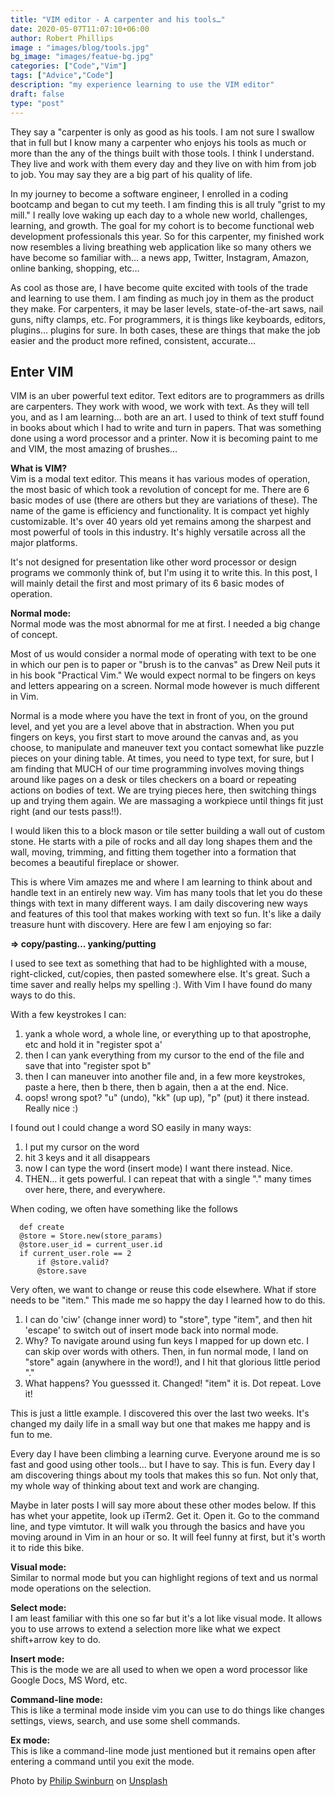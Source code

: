 ```yaml
---
title: "VIM editor - A carpenter and his tools…"
date: 2020-05-07T11:07:10+06:00
author: Robert Phillips
image : "images/blog/tools.jpg"
bg_image: "images/featue-bg.jpg"
categories: ["Code","Vim"]
tags: ["Advice","Code"]
description: "my experience learning to use the VIM editor"
draft: false
type: "post"
---
```



They say a "carpenter is only as good as his tools. I am not sure I swallow that in full but I know many a carpenter who enjoys his tools as much or more than the any of the things built with those tools. I think I understand. They live and work with them every day and they live on with him from job to job. You may say they are a big part of his quality of life.  

In my journey to become a software engineer, I enrolled in a coding bootcamp and began to cut my teeth. I am finding this is all truly "grist to my mill." I really love waking up each day to a whole new world, challenges, learning, and growth. The goal for my cohort is to become functional web development professionals this year. So for this carpenter, my finished work now resembles a living breathing web application like so many others we have become so familiar with… a news app, Twitter, Instagram, Amazon, online banking, shopping, etc…  

As cool as those are, I have become quite excited with tools of the trade and learning to use them. I am finding as much joy in them as the product they make. For carpenters, it may be laser levels, state-of-the-art saws, nail guns, nifty clamps, etc. For programmers, it is things like keyboards, editors, plugins… plugins for sure. In both cases, these are things that make the job easier and the product more refined, consistent, accurate…  

## Enter VIM
VIM is an uber powerful text editor. Text editors are to programmers as drills are carpenters. They work with wood, we work with text. As they will tell you, and as I am learning… both are an art. I used to think of text stuff found in books about which I had to write and turn in papers. That was something done using a word processor and a printer. Now it is becoming paint to me and VIM, the most amazing of brushes…  

**What is VIM?**  
Vim is a modal text editor. This means it has various modes of operation, the most basic of which took a revolution of concept for me. There are 6 basic modes of use (there are others but they are variations of these). The name of the game is efficiency and functionality. It is compact yet highly customizable. It's over 40 years old yet remains among the sharpest and most powerful of tools in this industry. It's highly versatile across all the major platforms.  

It's not designed for presentation like other word processor or design programs we commonly think of, but I'm using it to write this. In this post, I will mainly detail the first and most primary of its 6 basic modes of operation.  

**Normal mode:**  
Normal mode was the most abnormal for me at first. I needed a big change of concept.  

Most of us would consider a normal mode of operating with text to be one in which our pen is to paper or "brush is to the canvas" as Drew Neil puts it in his book "Practical Vim." We would expect normal to be fingers on keys and letters appearing on a screen. Normal mode however is much different in Vim.  

Normal is a mode where you have the text in front of you, on the ground level, and yet you are a level above that in abstraction. When you put fingers on keys, you first start to move around the canvas and, as you choose, to manipulate and maneuver text you contact somewhat like puzzle pieces on your dining table. At times, you need to type text, for sure, but I am finding that MUCH of our time programming involves moving things around like pages on a desk or tiles checkers on a board or repeating actions on bodies of text. We are trying pieces here, then switching things up and trying them again. We are massaging a workpiece until things fit just right (and our tests pass!!).  

I would liken this to a block mason or tile setter building a wall out of custom stone. He starts with a pile of rocks and all day long shapes them and the wall, moving, trimming, and fitting them together into a formation that becomes a beautiful fireplace or shower.  

This is where Vim amazes me and where I am learning to think about and handle text in an entirely new way. Vim has many tools that let you do these things with text in many different ways. I am daily discovering new ways and features of this tool that makes working with text so fun. It's like a daily treasure hunt with discovery. Here are few I am enjoying so far:  

**=> copy/pasting… yanking/putting**  

I used to see text as something that had to be highlighted with a mouse, right-clicked, cut/copies, then pasted somewhere else. It's great. Such a time saver and really helps my spelling :). With Vim I have found do many ways to do this.  

With a few keystrokes I can:
1. yank a whole word, a whole line, or everything up to that apostrophe, etc and hold it in "register spot a'
2. then I can yank everything from my cursor to the end of the file and save that into "register spot b"
3. then I can maneuver into another file and, in a few more keystrokes, paste a here, then b there, then b again, then a at the end. Nice.
4. oops! wrong spot? "u" (undo), "kk" (up up), "p" (put) it there instead. Really nice :)

I found out I could change a word SO easily in many ways:  
1. I put my cursor on the word
2. hit 3 keys and it all disappears
3. now I can type the word (insert mode) I want there instead. Nice.
4. THEN… it gets powerful. I can repeat that with a single "." many times over here, there, and everywhere.

When coding, we often have something like the follows
```
  def create
  @store = Store.new(store_params)
  @store.user_id = current_user.id
  if current_user.role == 2
      if @store.valid?
      @store.save
```
Very often, we want to change or reuse this code elsewhere. What if store needs to be "item." This made me so happy the day I learned how to do this.
1. I can do 'ciw' (change inner word) to "store", type "item", and then hit 'escape' to switch out of insert mode back into normal mode.
2. Why? To navigate around using fun keys I mapped for up down etc. I can skip over words with others. Then, in fun normal mode, I land on "store" again (anywhere in the word!), and I hit that glorious little period "."
3. What happens? You guesssed it. Changed! "item" it is. Dot repeat. Love it!

This is just a little example. I discovered this over the last two weeks. It's changed my daily life in a small way but one that makes me happy and is fun to me.  

Every day I have been climbing a learning curve. Everyone around me is so fast and good using other tools… but I have to say. This is fun. Every day I am discovering things about my tools that makes this so fun. Not only that, my whole way of thinking about text and work are changing.  

Maybe in later posts I will say more about these other modes below. If this has whet your appetite, look up iTerm2. Get it. Open it. Go to the command line, and type vimtutor. It will walk you through the basics and have you moving around in Vim in an hour or so. It will feel funny at first, but it's worth it to ride this bike.  

**Visual mode:**  
Similar to normal mode but you can highlight regions of text and us normal mode operations on the selection.  

**Select mode:**  
I am least familiar with this one so far but it's a lot like visual mode. It allows you to use arrows to extend a selection more like what we expect shift+arrow key to do.  

**Insert mode:**  
This is the mode we are all used to when we open a word processor like Google Docs, MS Word, etc.  

**Command-line mode:**  
This is like a terminal mode inside vim you can use to do things like changes settings, views, search, and use some shell commands.  

**Ex mode:**  
This is like a command-line mode just mentioned but it remains open after entering a command until you exit the mode.


<span>Photo by <a href="https://unsplash.com/@pjswinburn?utm_source=unsplash&amp;utm_medium=referral&amp;utm_content=creditCopyText">Philip Swinburn</a> on <a href="https://unsplash.com/s/photos/woodworking?utm_source=unsplash&amp;utm_medium=referral&amp;utm_content=creditCopyText">Unsplash</a></span>